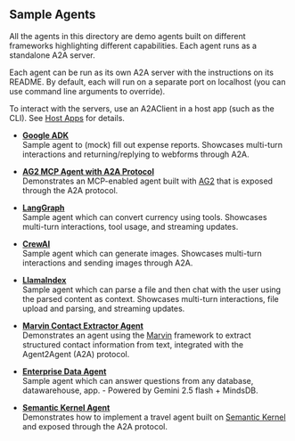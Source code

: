 ## Sample Agents

All the agents in this directory are demo agents built on different frameworks highlighting different capabilities. Each agent runs as a standalone A2A server.

Each agent can be run as its own A2A server with the instructions on its README. By default, each will run on a separate port on localhost (you can use command line arguments to override).

To interact with the servers, use an A2AClient in a host app (such as the CLI). See [Host Apps](/app/hosts/README.md) for details.

- [**Google ADK**](/app/agents/google_adk/README.md)  
  Sample agent to (mock) fill out expense reports. Showcases multi-turn interactions and returning/replying to webforms through A2A.

- [**AG2 MCP Agent with A2A Protocol**](/app/agents/ag2/README.md)  
  Demonstrates an MCP-enabled agent built with [AG2](https://github.com/ag2ai/ag2) that is exposed through the A2A protocol.

- [**LangGraph**](/app/agents/langgraph/README.md)  
  Sample agent which can convert currency using tools. Showcases multi-turn interactions, tool usage, and streaming updates.

- [**CrewAI**](/app/agents/crewai/README.md)  
  Sample agent which can generate images. Showcases multi-turn interactions and sending images through A2A.

- [**LlamaIndex**](/app/agents/llama_index_file_chat/README.md)  
  Sample agent which can parse a file and then chat with the user using the parsed content as context. Showcases multi-turn interactions, file upload and parsing, and streaming updates.

- [**Marvin Contact Extractor Agent**](/app/agents/marvin/README.md)  
  Demonstrates an agent using the [Marvin](https://github.com/prefecthq/marvin) framework to extract structured contact information from text, integrated with the Agent2Agent (A2A) protocol.

- [**Enterprise Data Agent**](/app/agents/mindsdb/README.md)  
  Sample agent which can answer questions from any database, datawarehouse, app. - Powered by Gemini 2.5 flash + MindsDB.

- [**Semantic Kernel Agent**](/app/agents/semantickernel/README.md)  
  Demonstrates how to implement a travel agent built on [Semantic Kernel](https://github.com/microsoft/semantic-kernel/) and exposed through the A2A protocol.
